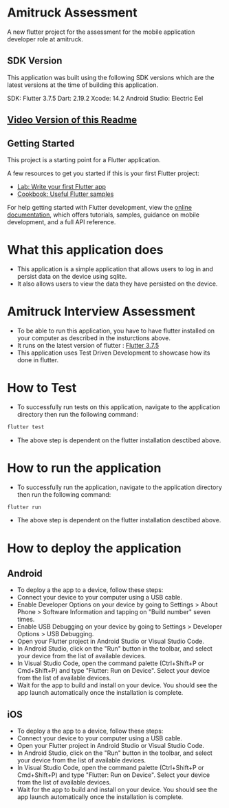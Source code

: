 # Amitruck Assessment

A new flutter project for the assessment for the mobile application developer role at amitruck.

## SDK Version
This application was built using the following SDK versions which are the latest versions at the time of building this application.


SDK: Flutter 3.7.5
Dart: 2.19.2
Xcode: 14.2
Android Studio: Electric Eel


## [Video Version of this Readme](https://www.loom.com/share/678faad8fbf645c7936ff2bf02c2f7e3)

## Getting Started

This project is a starting point for a Flutter application.

A few resources to get you started if this is your first Flutter project:

- [Lab: Write your first Flutter app](https://docs.flutter.dev/get-started/codelab)
- [Cookbook: Useful Flutter samples](https://docs.flutter.dev/cookbook)

For help getting started with Flutter development, view the
[online documentation](https://docs.flutter.dev/), which offers tutorials,
samples, guidance on mobile development, and a full API reference.
# What this application does
- This application is a simple application that allows users to log in and persist data on the device using sqlite.
- It also allows users to view the data they have persisted on the device.

# Amitruck Interview Assessment

- To be able to run this application, you have to have flutter installed on your computer as described in the insturctions above.
- It runs on the latest version of flutter : [Flutter 3.7.5](https://github.com/flutter/flutter/releases/tag/3.7.5)
- This application uses Test Driven Development to showcase how its done in flutter.

# How to Test
- To successfully run tests on this application, navigate to the application directory then run the following command:
```bash 
flutter test
```
- The above step is dependent on the flutter installation desctibed above.

# How to run the application
- To successfully run the application, navigate to the application directory then run the following command:
```bash
flutter run
```
- The above step is dependent on the flutter installation desctibed above.

# How to deploy the application

## Android

- To deploy a the app to a device, follow these steps:
- Connect your device to your computer using a USB cable.
- Enable Developer Options on your device by going to Settings > About Phone > Software Information and tapping on "Build number" seven times.
- Enable USB Debugging on your device by going to Settings > Developer Options > USB Debugging.
- Open your Flutter project in Android Studio or Visual Studio Code.
- In Android Studio, click on the "Run" button in the toolbar, and select your device from the list of available devices.
- In Visual Studio Code, open the command palette (Ctrl+Shift+P or Cmd+Shift+P) and type "Flutter: Run on Device". Select your device from the list of available devices.
- Wait for the app to build and install on your device. You should see the app launch automatically once the installation is complete.

## iOS

- To deploy a the app to a device, follow these steps:
- Connect your device to your computer using a USB cable.
- Open your Flutter project in Android Studio or Visual Studio Code.
- In Android Studio, click on the "Run" button in the toolbar, and select your device from the list of available devices.
- In Visual Studio Code, open the command palette (Ctrl+Shift+P or Cmd+Shift+P) and type "Flutter: Run on Device". Select your device from the list of available devices.
- Wait for the app to build and install on your device. You should see the app launch automatically once the installation is complete.
